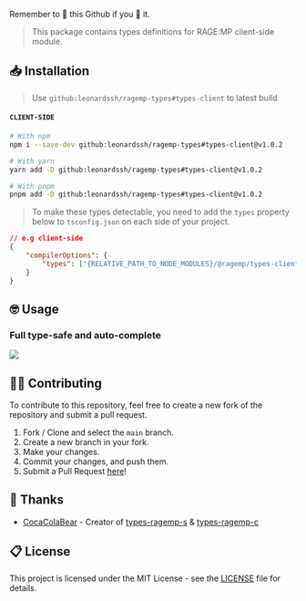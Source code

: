 Remember to 🌟 this Github if you 💖 it.

> This package contains types definitions for RAGE:MP client-side module.

## 📥 Installation

> Use `github:leonardssh/ragemp-types#types-client` to latest build

#### `CLIENT-SIDE`

```bash
# With npm
npm i --save-dev github:leonardssh/ragemp-types#types-client@v1.0.2

# With yarn
yarn add -D github:leonardssh/ragemp-types#types-client@v1.0.2

# With pnpm
pnpm add -D github:leonardssh/ragemp-types#types-client@v1.0.2
```

> To make these types detectable, you need to add the `types` property below to `tsconfig.json` on each side of your project.

```json
// e.g client-side
{
	"compilerOptions": {
		"types": ["{RELATIVE_PATH_TO_NODE_MODULES}/@ragemp/types-client"]
	}
}
```

## 🤓 Usage

### Full type-safe and auto-complete

![](https://i.imgur.com/rP6kPom.gif)

## 👨‍💻 Contributing

To contribute to this repository, feel free to create a new fork of the repository and submit a pull request.

1. Fork / Clone and select the `main` branch.
2. Create a new branch in your fork.
3. Make your changes.
4. Commit your changes, and push them.
5. Submit a Pull Request [here](https://github.com/leonardssh/ragemp-types/pulls)!

## 🎉 Thanks

-   [CocaColaBear](https://github.com/CocaColaBear/) - Creator of [types-ragemp-s](https://github.com/CocaColaBear/types-ragemp-s) & [types-ragemp-c](https://github.com/CocaColaBear/types-ragemp-c)

## 📋 License

This project is licensed under the MIT License - see the [LICENSE](LICENSE) file for details.
